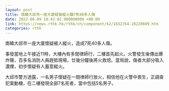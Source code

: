 ```yaml
---
layout: post
title: 南韓大邱市一座大廈疑被縱火釀7死40多人傷
date: 2022-06-09 18:42:02.000000000 +08:00
link: https://news.rthk.hk/rthk/ch/component/k2/1652354-20220609.htm
categories: rthk
---
```


南韓大邱市一座大廈懷疑被人縱火，造成7死40多人傷。

事發當地上午接近11時，大樓內有多間律師行，二樓首先起火。火警發生後傳出爆炸聲，百多名消防人員趕抵現場，廿幾分鐘後將火救熄。當局說，傷者大部分吸入濃煙，初步懷疑有人蓄意縱火。

大邱市警方透露，一名男子懷疑在一間律師行放火，相信他在火警中喪生，正調查犯案動機，在二樓發現全部7名死者，當中包括5名男子。
